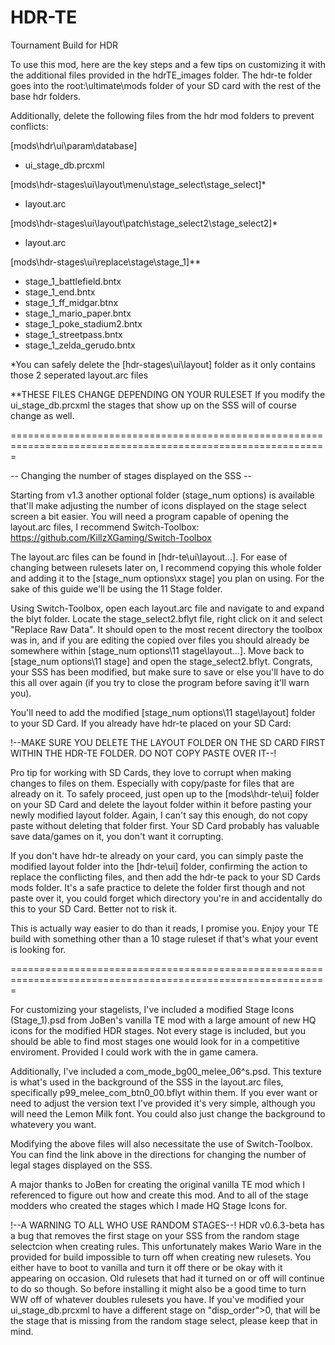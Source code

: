 # HDR-TE
Tournament Build for HDR


To use this mod, here are the key steps and a few tips on customizing it with the additional files provided in the hdrTE_images folder.
The hdr-te folder goes into the root:\ultimate\mods folder of your SD card with the rest of the base hdr folders.

Additionally, delete the following files from the hdr mod folders to prevent conflicts:

[mods\hdr\ui\param\database]
- ui_stage_db.prcxml

[mods\hdr-stages\ui\layout\menu\stage_select\stage_select]*
- layout.arc

[mods\hdr-stages\ui\layout\patch\stage_select2\stage_select2]*
- layout.arc

[mods\hdr-stages\ui\replace\stage\stage_1]**
- stage_1_battlefield.bntx
- stage_1_end.bntx
- stage_1_ff_midgar.btnx
- stage_1_mario_paper.bntx
- stage_1_poke_stadium2.bntx
- stage_1_streetpass.bntx
- stage_1_zelda_gerudo.bntx


*You can safely delete the [hdr-stages\ui\layout] folder as it only contains those 2 seperated layout.arc files

**THESE FILES CHANGE DEPENDING ON YOUR RULESET
If you modify the ui_stage_db.prcxml the stages that show up on the SSS will of course change as well.


=============================================================================================================

-- Changing the number of stages displayed on the SSS --

Starting from v1.3 another optional folder (stage_num options) is available that'll make adjusting the number of icons displayed on the stage select screen a bit easier.  You will need a program capable of opening
the layout.arc files, I recommend Switch-Toolbox: https://github.com/KillzXGaming/Switch-Toolbox

The layout.arc files can be found in [hdr-te\ui\layout\...]. For ease of changing between rulesets later on, I recommend copying this whole folder and adding it to the [stage_num options\xx stage] you plan on using.
For the sake of this guide we'll be using the 11 Stage folder.

Using Switch-Toolbox, open each layout.arc file and navigate to and expand the blyt folder. Locate the stage_select2.bflyt file, right click on it and select "Replace Raw Data".  It should open to the most recent
directory the toolbox was in, and if you are editing the copied over files you should already be somewhere within [stage_num options\11 stage\layout\...]. Move back to [stage_num options\11 stage] and open the 
stage_select2.bflyt. Congrats, your SSS has been modified, but make sure to save or else you'll have to do this all over again (if you try to close the program before saving it'll warn you).

You'll need to add the modified [stage_num options\11 stage\layout] folder to your SD Card. If you already have hdr-te placed on your SD Card: 

!--MAKE SURE YOU DELETE THE LAYOUT FOLDER ON THE SD CARD FIRST WITHIN THE HDR-TE FOLDER. DO NOT COPY PASTE OVER IT--!

Pro tip for working with SD Cards, they love to corrupt when making changes to files on them. Especially with copy/paste for files that are already on it. To safely proceed, just open up to the [mods\hdr-te\ui]
folder on your SD Card and delete the layout folder within it before pasting your newly modified layout folder. Again, I can't say this enough, do not copy paste without deleting that folder first. Your SD Card
probably has valuable save data/games on it, you don't want it corrupting.

If you don't have hdr-te already on your card, you can simply paste the modified layout folder into the [hdr-te\ui] folder, confirming the action to replace the conflicting files, and then add the hdr-te pack to
your SD Cards mods folder. It's a safe practice to delete the folder first though and not paste over it, you could forget which directory you're in and accidentally do this to your SD Card.  Better not to risk it.

This is actually way easier to do than it reads, I promise you. Enjoy your TE build with something other than a 10 stage ruleset if that's what your event is looking for.


=============================================================================================================

For customizing your stagelists, I've included a modified Stage Icons (Stage_1).psd from JoBen's vanilla TE mod with a large amount of new HQ icons for the modified HDR stages.
Not every stage is included, but you should be able to find most stages one would look for in a competitive enviroment. Provided I could work with the in game camera.

Additionally, I've included a com_mode_bg00_melee_06^s.psd. This texture is what's used in the background of the SSS in the layout.arc files, specifically p99_melee_com_btn0_00.bflyt within them.
If you ever want or need to adjust the version text I've provided it's very simple, although you will need the Lemon Milk font. You could also just change the background to whatevery you want.

Modifying the above files will also necessitate the use of Switch-Toolbox.  You can find the link above in the directions for changing the number of legal stages displayed on the SSS.

A major thanks to JoBen for creating the original vanilla TE mod which I referenced to figure out how and create this mod. And to all of the stage modders who created the stages which I
made HQ Stage Icons for.

!--A WARNING TO ALL WHO USE RANDOM STAGES--!
HDR v0.6.3-beta has a bug that removes the first stage on your SSS from the random stage selectcion when creating rules. This unfortunately makes Wario Ware in the provided for build impossible to turn
off when creating new rulesets. You either have to boot to vanilla and turn it off there or be okay with it appearing on occasion. Old rulesets that had it turned on or off will continue to do so though.
So before installing it might also be a good time to turn WW off of whatever doubles rulesets you have. If you've modified your ui_stage_db.prcxml to have a different stage on "disp_order">0, that will
be the stage that is missing from the random stage select, please keep that in mind.
